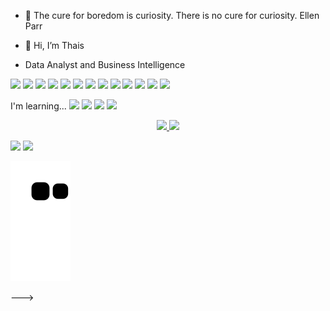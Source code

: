 - 👀 The cure for boredom is curiosity. There is no cure for curiosity.
Ellen Parr

- 👋 Hi, I’m Thais
- Data Analyst and Business Intelligence

 <img src="https://img.shields.io/badge/mysql-%2300f.svg?style=for-the-badge&logo=mysql&logoColor=white" />
<img src="https://img.shields.io/badge/-selenium-%43B02A?style=for-the-badge&logo=selenium&logoColor=whitehttps://img.shields.io/badge/-selenium-%43B02A?style=for-the-badge&logo=selenium&logoColor=white" />
<img src="https://img.shields.io/badge/pandas-%23150458.svg?style=for-the-badge&logo=pandas&logoColor=whitee" />
<img src="https://img.shields.io/badge/Plotly-%233F4F75.svg?style=for-the-badge&logo=plotly&logoColor=white" />
<img src ="https://img.shields.io/badge/RStudio-75AADB?style=for-the-badge&logo=RStudio&logoColor=white" />
<img src ="https://img.shields.io/badge/Visual_Studio-5C2D91?style=for-the-badge&logo=visual%20studio&logoColor=white"/>
<img src ="https://img.shields.io/badge/Numpy-777BB4?style=for-the-badge&logo=numpy&logoColor=white" />
<img src ="https://img.shields.io/badge/Plotly-239120?style=for-the-badge&logo=plotly&logoColor=white" />
<img src ="https://img.shields.io/badge/Python-FFD43B?style=for-the-badge&logo=python&logoColor=blue" />
<img src ="https://img.shields.io/badge/R-276DC3?style=for-the-badge&logo=r&logoColor=white" />
<img src ="https://img.shields.io/badge/SciPy-654FF0?style=for-the-badge&logo=SciPy&logoColor=white" />
<img src="https://img.shields.io/badge/Tableau-E97627?style=for-the-badge&logo=Tableau&logoColor=white" />
<img src="https://img.shields.io/badge/PowerBI-F2C811?style=for-the-badge&logo=Power%20BI&logoColor=white" />


I'm learning...
<img src ="https://img.shields.io/badge/Databricks-FF3621?style=for-the-badge&logo=Databricks&logoColor=white" />
<img src ="https://img.shields.io/badge/Airflow-017CEE?style=for-the-badge&logo=Apache%20Airflow&logoColor=white" />
<img src="https://img.shields.io/badge/Apache_Spark-FFFFFF?style=for-the-badge&logo=apachespark&logoColor=#E35A16" />
<img src="https://img.shields.io/badge/JavaScript-323330?style=for-the-badge&logo=javascript&logoColor=F7DF1E" />

<div align="center">
  <a href="https://github.com/thaisdahack">
  <img height="180em" src="https://github-readme-stats.vercel.app/api?username=thaisdahack&show_icons=true&theme=dracula&include_all_commits=true&count_private=true"/>
  <img height="180em" src="https://github-readme-stats.vercel.app/api/top-langs/?username=thaisdahack&layout=compact&langs_count=7&theme=dracula"/>
</div>

  <a href = "mailto:thaishelena.data@gmail.com"><img src="https://img.shields.io/badge/-Gmail-%23333?style=for-the-badge&logo=gmail&logoColor=white" target="_blank"></a>
  <a href="https://www.linkedin.com/in/thais-helena-dias" target="_blank"><img src="https://img.shields.io/badge/-LinkedIn-%230077B5?style=for-the-badge&logo=linkedin&logoColor=white" target="_blank"></a> 
 
  ![Snake animation](https://github.com/rafaballerini/rafaballerini/blob/output/github-contribution-grid-snake.svg)
 
</div>
--->
